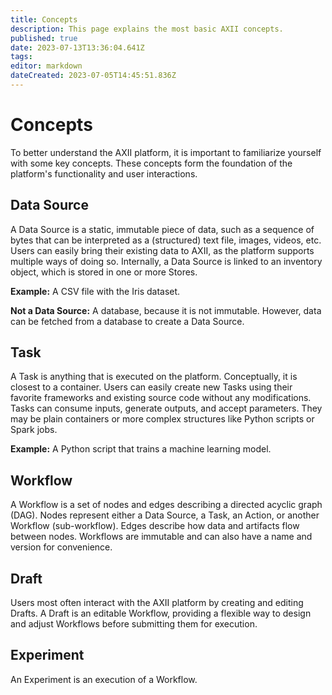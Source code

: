 ```yaml
---
title: Concepts
description: This page explains the most basic AXII concepts.
published: true
date: 2023-07-13T13:36:04.641Z
tags: 
editor: markdown
dateCreated: 2023-07-05T14:45:51.836Z
---
```


# Concepts
To better understand the AXII platform, it is important to familiarize yourself with some key concepts. These concepts form the foundation of the platform's functionality and user interactions.

## Data Source

A Data Source is a static, immutable piece of data, such as a sequence of bytes that can be interpreted as a (structured) text file, images, videos, etc. Users can easily bring their existing data to AXII, as the platform supports multiple ways of doing so. Internally, a Data Source is linked to an inventory object, which is stored in one or more Stores.

**Example:** A CSV file with the Iris dataset.

**Not a Data Source:** A database, because it is not immutable. However, data can be fetched from a database to create a Data Source.

## Task

A Task is anything that is executed on the platform. Conceptually, it is closest to a container. Users can easily create new Tasks using their favorite frameworks and existing source code without any modifications. Tasks can consume inputs, generate outputs, and accept parameters. They may be plain containers or more complex structures like Python scripts or Spark jobs.

**Example:** A Python script that trains a machine learning model.

## Workflow

A Workflow is a set of nodes and edges describing a directed acyclic graph (DAG). Nodes represent either a Data Source, a Task, an Action, or another Workflow (sub-workflow). Edges describe how data and artifacts flow between nodes. Workflows are immutable and can also have a name and version for convenience.

## Draft

Users most often interact with the AXII platform by creating and editing Drafts. A Draft is an editable Workflow, providing a flexible way to design and adjust Workflows before submitting them for execution.

## Experiment

An Experiment is an execution of a Workflow.